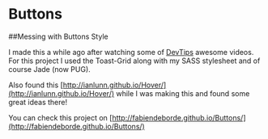 # Buttons
##Messing with Buttons Style

I made this a while ago after watching some of [DevTips](https://www.youtube.com/user/DevTipsForDesigners) awesome videos.<br/>
For this project I used the Toast-Grid along with my SASS stylesheet and of course Jade (now PUG).

Also found this [http://ianlunn.github.io/Hover/](http://ianlunn.github.io/Hover/) while I was making this and found some great ideas there!

You can check this project on [http://fabiendeborde.github.io/Buttons/](http://fabiendeborde.github.io/Buttons/)
